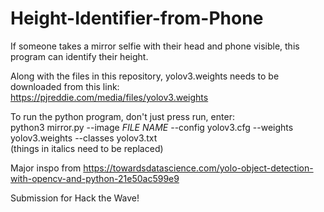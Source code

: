 # Height-Identifier-from-Phone
If someone takes a mirror selfie with their head and phone visible, this program can identify their height.

Along with the files in this repository, yolov3.weights needs to be downloaded from this link:<br />
https://pjreddie.com/media/files/yolov3.weights <br/>

To run the python program, don't just press run, enter: <br />
python3 mirror.py --image _FILE NAME_ --config yolov3.cfg --weights yolov3.weights --classes yolov3.txt <br />
(things in italics need to be replaced)

Major inspo from https://towardsdatascience.com/yolo-object-detection-with-opencv-and-python-21e50ac599e9

Submission for Hack the Wave!
